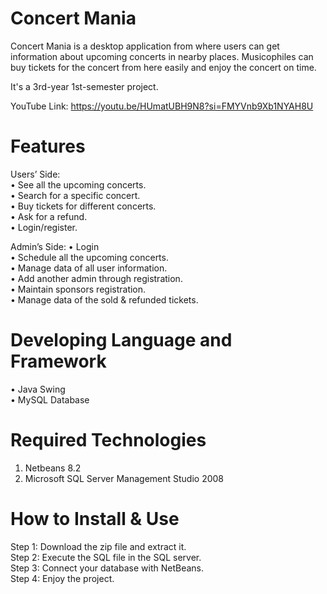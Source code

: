 # Concert Mania
Concert Mania is a desktop application from where users can get information about upcoming concerts in nearby places. 
Musicophiles can buy tickets for the concert from here easily and enjoy the concert on time.<br/>

It's a 3rd-year 1st-semester project.<br/>

YouTube Link: https://youtu.be/HUmatUBH9N8?si=FMYVnb9Xb1NYAH8U <br/>
# Features
Users’ Side:<br/>
•	See all the upcoming concerts. <br/>
•	Search for a specific concert. <br/>
•	Buy tickets for different concerts.<br/>
•	Ask for a refund.<br/>
•	Login/register. <br/>

Admin’s Side:
•	Login<br/>
•	Schedule all the upcoming concerts. <br/>
•	Manage data of all user information.<br/>
•	Add another admin through registration.<br/>
•	Maintain sponsors registration.<br/>
•	Manage data of the sold & refunded tickets.<br/>


# Developing Language and Framework  
•	Java Swing<br/>
•	MySQL Database<br/>

# Required Technologies 
1. Netbeans 8.2
2. Microsoft SQL Server Management Studio 2008

# How to Install & Use
Step 1: Download the zip file and extract it.<br/>
Step 2: Execute the SQL file in the SQL server. <br/>
Step 3: Connect your database with NetBeans. <br/>
Step 4: Enjoy the project.<br/>

